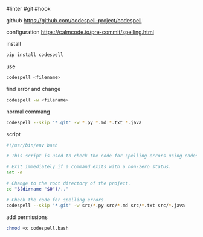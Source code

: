 #linter #git #hook

github
https://github.com/codespell-project/codespell

configuration
https://calmcode.io/pre-commit/spelling.html


install
```bash
pip install codespell
```

use
```bash
codespell <filename>
```

find error and change
```bash
codespell -w <filename>
```

normal commang
```bash
codespell --skip '*.git' -w *.py *.md *.txt *.java
```

script
```bash
#!/usr/bin/env bash

# This script is used to check the code for spelling errors using codespell.

# Exit immediately if a command exits with a non-zero status.
set -e

# Change to the root directory of the project.
cd "$(dirname "$0")/.."

# Check the code for spelling errors.
codespell --skip '*.git' -w src/*.py src/*.md src/*.txt src/*.java
```

add permissions
```bash
chmod +x codespell.bash
```
